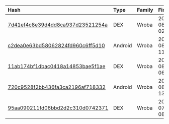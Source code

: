 |Hash|Type|Family|First_Seen|Name|
|:--|:--|:--|:--|:--|
|[7d41ef4c8e39d4dd8ca937d23521254a](https://www.virustotal.com/gui/file/7d41ef4c8e39d4dd8ca937d23521254a)|DEX|Wroba|2019-08-18 02:20:16|data/data/com.koui.nolu/files/dex|
|[c2dea0e63bd58062824fd960c6ff5d10](https://www.virustotal.com/gui/file/c2dea0e63bd58062824fd960c6ff5d10)|Android|Wroba|2019-08-14 11:45:38|sagawa[1].apk|
|[11ab174bf1dbac0418a14853bae5f1ae](https://www.virustotal.com/gui/file/11ab174bf1dbac0418a14853bae5f1ae)|DEX|Wroba|2019-08-14 06:10:31|/home/farm/anteroom/be1/e66/be1e6637c5d2092ac3cdbd93bc715c44e53e2df853cd828b582e01b1dd1b4e38|
|[720c9528f2bb436fa3ca2196af718332](https://www.virustotal.com/gui/file/720c9528f2bb436fa3ca2196af718332)|Android|Wroba|2019-08-02 13:13:36|zbetcheckin_tracker_smartcat.apk|
|[95aa090211fd06bbd2d2c310d0742371](https://www.virustotal.com/gui/file/95aa090211fd06bbd2d2c310d0742371)|DEX|Wroba|2019-07-31 08:19:28|/home/farm/anteroom/c3a/be5/c3abe5fda88e6456f33dfeb80ba30add581748faa5a59cdade16983eb73a74e0|
